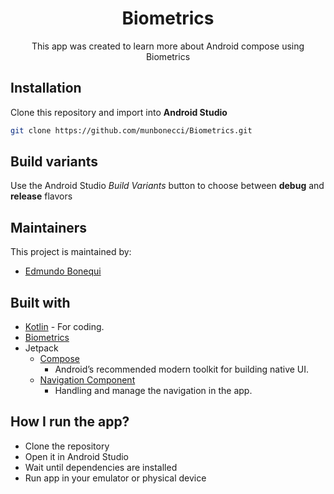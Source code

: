 <h1 align="center">Biometrics</h1> 

<p align="center">
This app was created to learn more about Android compose using Biometrics
</p>

## Installation

Clone this repository and import into **Android Studio**

```bash
git clone https://github.com/munbonecci/Biometrics.git
```

## Build variants

Use the Android Studio *Build Variants* button to choose between **debug** and **release**
flavors

## Maintainers

This project is maintained by:

* [Edmundo Bonequi](http://github.com/munbonecci)

## Built with

- [Kotlin](https://kotlinlang.org/) - For coding.
- [Biometrics](https://www.google.com/url?sa=t&rct=j&q=&esrc=s&source=web&cd=&ved=2ahUKEwid1Yf_yuWDAxWKI0QIHSOBCGYQFnoECB0QAQ&url=https%3A%2F%2Fdeveloper.android.com%2Ftraining%2Fsign-in%2Fbiometric-auth&usg=AOvVaw22cCsU2TGbWKbVju6-Jd3J&opi=89978449)
- Jetpack
    - [Compose](https://developer.android.com/jetpack/compose?gclid=CjwKCAiAzKqdBhAnEiwAePEjkkbfP8b_r6c57F3jtdwOjxWpBbNOXVmpSnAUu4HKCid7KtSvfiiYeRoC1wYQAvD_BwE&gclsrc=aw.ds)
        - Android’s recommended modern toolkit for building native UI.
    - [Navigation Component](https://developer.android.com/guide/navigation/navigation-getting-started)
        - Handling and manage the navigation in the app.

## How I run the app?

- Clone the repository
- Open it in Android Studio
- Wait until dependencies are installed
- Run app in your emulator or physical device